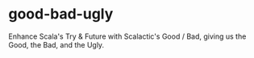 # good-bad-ugly
Enhance Scala's Try &amp; Future with Scalactic's Good / Bad, giving us the Good, the Bad, and the Ugly.
